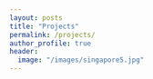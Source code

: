 ```yaml
---
layout: posts
title: "Projects"
permalink: /projects/
author_profile: true
header:
  image: "/images/singapore5.jpg"
---
```


